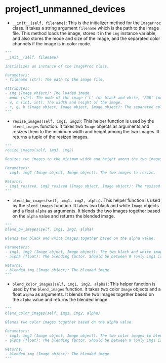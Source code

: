 # project1_unmanned_devices

- `__init__(self, filename)`: This is the initializer method for the `ImageProc` class. It takes a string argument `filename` which is the path to the image file. This method loads the image, stores it in the `img` instance variable, and also stores the mode and size of the image, and the separated color channels if the image is in color mode. 

```python
"""
__init__(self, filename)

Initializes an instance of the ImageProc class.

Parameters:
- filename (str): The path to the image file.

Attributes:
- img (Image object): The loaded image.
- mode (str): The mode of the image ('L' for black and white, 'RGB' for color).
- w, h (int, int): The width and height of the image.
- r, g, b (Image object, Image object, Image object): The separated color channels of the image, if the image is in color mode.
"""
```

- `resize_images(self, img1, img2)`: This helper function is used by the `blend_images` function. It takes two `Image` objects as arguments and resizes them to the minimum width and height among the two images. It returns a tuple of the resized images.

```python
"""
resize_images(self, img1, img2)

Resizes two images to the minimum width and height among the two images.

Parameters:
- img1, img2 (Image object, Image object): The two images to resize.

Returns:
- img1_resized, img2_resized (Image object, Image object): The resized images.
"""
```

- `blend_bw_images(self, img1, img2, alpha)`: This helper function is used by the `blend_images` function. It takes two black and white `Image` objects and a float `alpha` as arguments. It blends the two images together based on the `alpha` value and returns the blended image.

```python
"""
blend_bw_images(self, img1, img2, alpha)

Blends two black and white images together based on the alpha value.

Parameters:
- img1, img2 (Image object, Image object): The two black and white images to blend.
- alpha (float): The blending factor. Should be between 0 (only img1 is visible) and 1 (only img2 is visible).

Returns:
- blended_img (Image object): The blended image.
"""
```

- `blend_color_images(self, img1, img2, alpha)`: This helper function is used by the `blend_images` function. It takes two color `Image` objects and a float `alpha` as arguments. It blends the two images together based on the `alpha` value and returns the blended image.

```python
"""
blend_color_images(self, img1, img2, alpha)

Blends two color images together based on the alpha value.

Parameters:
- img1, img2 (Image object, Image object): The two color images to blend.
- alpha (float): The blending factor. Should be between 0 (only img1 is visible) and 1 (only img2 is visible).

Returns:
- blended_img (Image object): The blended image.
"""
```
